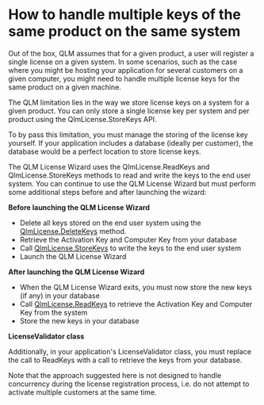 # How to handle multiple keys of the same product on the same system

Out of the box, QLM assumes that for a given product, a user will register a single license on a given system. In some scenarios, such as the case where you might be hosting your application for several customers on a given computer, you might need to handle multiple license keys for the same product on a given machine.

The QLM limitation lies in the way we store license keys on a system for a given product. You can only store a single license key per system and per product using the QlmLicense.StoreKeys API.

To by pass this limitation, you must manage the storing of the license key yourself. If your application includes a database (ideally per customer), the database would be a perfect location to store license keys.

The QLM License Wizard uses the QlmLicense.ReadKeys and QlmLicense.StoreKeys methods to read and write the keys to the end user system. You can continue to use the QLM License Wizard but must perform some additional steps before and after launching the wizard:

**Before launching the QLM License Wizard**

* Delete all keys stored on the end user system using the [QlmLicense.DeleteKeys](https://support.soraco.co/hc/en-us/articles/207296906-QlmLicense-DeleteKeys) method.
* Retrieve the Activation Key and Computer Key from your database
* Call [QlmLicense.StoreKeys](https://support.soraco.co/hc/en-us/articles/207611633-QlmLicense-StoreKeys) to write the keys to the end user system
* Launch the QLM License Wizard

**After launching the QLM License Wizard**

* When the QLM License Wizard exits, you must now store the new keys (if any) in your database
* Call [QlmLicense.ReadKeys](https://support.soraco.co/hc/en-us/articles/207296736-QlmLicense-ReadKeys) to retrieve the Activation Key and Computer Key from the system
* Store the new keys in your database&#x20;

**LicenseValidator class**

Additionally, in your application's LicenseValidator class, you must replace the call to ReadKeys with a call to retrieve the keys from your database.

Note that the approach suggested here is not designed to handle concurrency during the license registration process, i.e. do not attempt to activate multiple customers at the same time.
